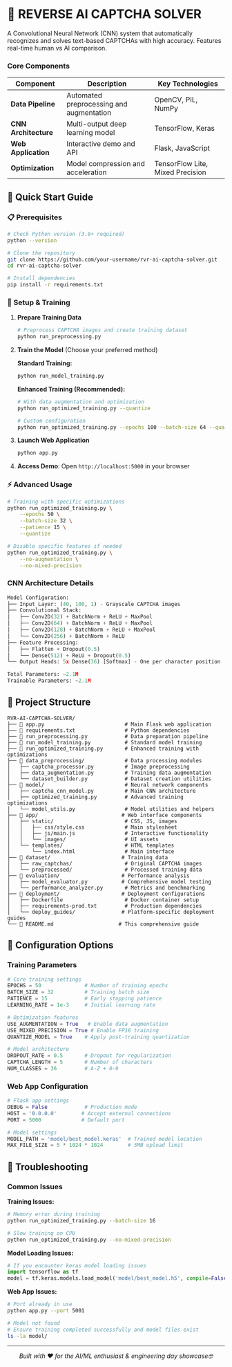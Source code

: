 # 🤖 REVERSE AI CAPTCHA SOLVER

A Convolutional Neural Network (CNN) system that automatically recognizes and solves text-based CAPTCHAs with high accuracy. Features real-time human vs AI comparison.



### Core Components

| Component | Description | Key Technologies |
|-----------|-------------|------------------|
| **Data Pipeline** | Automated preprocessing and augmentation | OpenCV, PIL, NumPy |
| **CNN Architecture** | Multi-output deep learning model | TensorFlow, Keras |
| **Web Application** | Interactive demo and API | Flask, JavaScript |
| **Optimization** | Model compression and acceleration | TensorFlow Lite, Mixed Precision |


## 🚀 Quick Start Guide

### 📋 Prerequisites

```bash
# Check Python version (3.8+ required)
python --version

# Clone the repository
git clone https://github.com/your-username/rvr-ai-captcha-solver.git
cd rvr-ai-captcha-solver

# Install dependencies
pip install -r requirements.txt
```

### 🔧 Setup & Training

1. **Prepare Training Data**
   ```bash
   # Preprocess CAPTCHA images and create training dataset
   python run_preprocessing.py
   ```

2. **Train the Model** (Choose your preferred method)
   
   **Standard Training:**
   ```bash
   python run_model_training.py
   ```
   
   **Enhanced Training (Recommended):**
   ```bash
   # With data augmentation and optimization
   python run_optimized_training.py --quantize
   
   # Custom configuration
   python run_optimized_training.py --epochs 100 --batch-size 64 --quantize
   ```

3. **Launch Web Application**
   ```bash
   python app.py
   ```

4. **Access Demo**: Open `http://localhost:5000` in your browser

### ⚡ Advanced Usage

```bash
# Training with specific optimizations
python run_optimized_training.py \
    --epochs 50 \
    --batch-size 32 \
    --patience 15 \
    --quantize

# Disable specific features if needed
python run_optimized_training.py \
    --no-augmentation \
    --no-mixed-precision
```

### CNN Architecture Details

```python
Model Configuration:
├── Input Layer: (40, 100, 1) - Grayscale CAPTCHA images
├── Convolutional Stack:
│   ├── Conv2D(32) + BatchNorm + ReLU + MaxPool
│   ├── Conv2D(64) + BatchNorm + ReLU + MaxPool  
│   ├── Conv2D(128) + BatchNorm + ReLU + MaxPool
│   └── Conv2D(256) + BatchNorm + ReLU
├── Feature Processing:
│   ├── Flatten + Dropout(0.5)
│   └── Dense(512) + ReLU + Dropout(0.5)
└── Output Heads: 5x Dense(36) [Softmax] - One per character position

Total Parameters: ~2.1M
Trainable Parameters: ~2.1M
```

## 📁 Project Structure

```
RVR-AI-CAPTCHA-SOLVER/
├── 📄 app.py                          # Main Flask web application
├── 📄 requirements.txt                # Python dependencies
├── 📄 run_preprocessing.py            # Data preparation pipeline
├── 📄 run_model_training.py           # Standard model training
├── 📄 run_optimized_training.py       # Enhanced training with optimizations
├── 📁 data_preprocessing/             # Data processing modules
│   ├── captcha_processor.py          # Image preprocessing
│   ├── data_augmentation.py          # Training data augmentation
│   └── dataset_builder.py            # Dataset creation utilities
├── 📁 model/                          # Neural network components
│   ├── captcha_cnn_model.py          # Main CNN architecture
│   ├── optimized_training.py         # Advanced training optimizations
│   └── model_utils.py                # Model utilities and helpers
├── 📁 app/                           # Web interface components
│   ├── static/                       # CSS, JS, images
│   │   ├── css/style.css             # Main stylesheet
│   │   ├── js/main.js                # Interactive functionality
│   │   └── images/                   # UI assets
│   └── templates/                    # HTML templates
│       └── index.html                # Main interface
├── 📁 dataset/                       # Training data
│   ├── raw_captchas/                 # Original CAPTCHA images
│   └── preprocessed/                 # Processed training data
├── 📁 evaluation/                    # Performance analysis
│   ├── model_evaluator.py           # Comprehensive model testing
│   └── performance_analyzer.py       # Metrics and benchmarking
├── 📁 deployment/                    # Deployment configurations
│   ├── Dockerfile                    # Docker container setup
│   ├── requirements-prod.txt         # Production dependencies
│   └── deploy_guides/               # Platform-specific deployment guides
└── 📄 README.md                     # This comprehensive guide
```

## 🔧 Configuration Options

### Training Parameters

```python
# Core training settings
EPOCHS = 50              # Number of training epochs
BATCH_SIZE = 32          # Training batch size  
PATIENCE = 15            # Early stopping patience
LEARNING_RATE = 1e-3     # Initial learning rate

# Optimization features
USE_AUGMENTATION = True   # Enable data augmentation
USE_MIXED_PRECISION = True # Enable FP16 training
QUANTIZE_MODEL = True    # Apply post-training quantization

# Model architecture
DROPOUT_RATE = 0.5       # Dropout for regularization
CAPTCHA_LENGTH = 5       # Number of characters
NUM_CLASSES = 36         # A-Z + 0-9
```

### Web App Configuration

```python
# Flask app settings
DEBUG = False            # Production mode
HOST = '0.0.0.0'        # Accept external connections
PORT = 5000             # Default port

# Model settings
MODEL_PATH = 'model/best_model.keras'  # Trained model location
MAX_FILE_SIZE = 5 * 1024 * 1024        # 5MB upload limit
```

## 🐛 Troubleshooting

### Common Issues

**Training Issues:**
```bash
# Memory error during training
python run_optimized_training.py --batch-size 16

# Slow training on CPU
python run_optimized_training.py --no-mixed-precision
```

**Model Loading Issues:**
```python
# If you encounter keras model loading issues
import tensorflow as tf
model = tf.keras.models.load_model('model/best_model.h5', compile=False)
```

**Web App Issues:**
```bash
# Port already in use
python app.py --port 5001

# Model not found
# Ensure training completed successfully and model files exist
ls -la model/
```
---

<div align="center">



*Built with ❤️ for the AI/ML enthusiast & engineering day showcase🤓*

</div>
